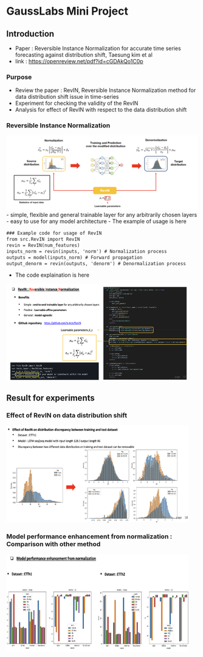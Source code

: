 # GaussLabs Mini Project
## Introduction
- Paper : Reversible Instance Normalization for accurate time series forecasting against distribution shift, Taesung kim et al
- link : https://openreview.net/pdf?id=cGDAkQo1C0p 
### Purpose
- Review the paper : RevIN, Reversible Instance Normalization method for data distribution shift issue in time-series
- Experiment for checking the validity of the RevIN
- Analysis for effect of RevIN with respect to the data distribution shift

### Reversible Instance Normalization
<div>
    <img src="/Image/PICTURE_01.png"  width="640" height="196">
</div>
- simple, flexible and general trainable layer for any arbitrarily chosen layers
- easy to use for any model architecture
- The example of usage is here

```
### Example code for usage of RevIN
from src.RevIN import RevIN
revin = RevIN(num_features)
inputs_norm = revin(inputs, 'norm') # Normalization process
outputs = model(inputs_norm) # Forward propagation
output_denorm = revin(outputs, 'denorm') # Denormalization process
```

- The code explaination is here
<div>
    <img src="/Image/PICTURE_02.png"  width="480" height="256">
</div>

## Result for experiments 
### Effect of RevIN on data distribution shift
<div>
    <img src="/Image/PICTURE_03.png"  width="480" height="256">
</div>

### Model performance enhancement from normalization : Comparison with other method
<div>
    <p float = 'left'>
        <img src="/Image/PICTURE_04.png"  width="480" height="256">
    </p>
</div>